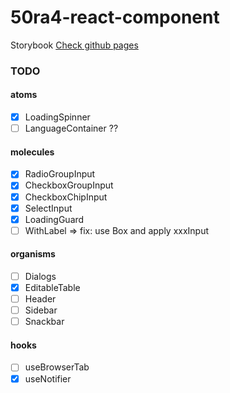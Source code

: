 # 50ra4-react-component

Storybook [Check github pages](https://shigarashi1.github.io/50ra4-react-component/)

### TODO
#### atoms
- [x] LoadingSpinner
- [ ] LanguageContainer ??

#### molecules
- [x] RadioGroupInput
- [x] CheckboxGroupInput
- [x] CheckboxChipInput
- [x] SelectInput
- [x] LoadingGuard
- [ ] WithLabel => fix: use Box and apply xxxInput

#### organisms
- [ ] Dialogs
- [x] EditableTable
- [ ] Header
- [ ] Sidebar
- [ ] Snackbar

#### hooks
- [ ] useBrowserTab
- [x] useNotifier